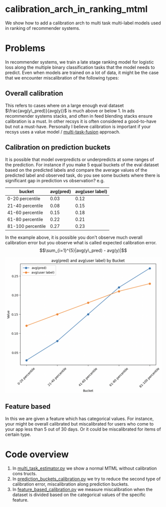 # calibration_arch_in_ranking_mtml
We show how to add a calibration arch to multi task multi-label models used in ranking of recommender systems.

# Problems
In recommender systems, we train a late stage ranking model for logistic loss along the multiple binary classification tasks that the model needs to predict. Even when models are trained on a lot of data, it might be the case that we encounter miscalibration of the following types:

## Overall calibration
This refers to cases where on a large enough eval dataset $\frac{avg(y\_pred)}{avg(y)}$ is much above or below 1. In ads recommender systems stacks, and often in feed blending stacks ensure calibration is a must. In other recsys it is often considered a good-to-have but not a must-have. Personally I believe calibration is important if your recsys uses a value model / [multi-task-fusion](https://arxiv.org/pdf/2208.04560) approach.

## Calibration on prediction buckets 
It is possible that model overpredicts or underpredicts at some ranges of the prediction. For instance if you make 5 equal buckets of the eval dataset based on the predicted labels and compare the average values of the predicted label and observed task, do you see some buckets where there is significant gap in prediction vs observation? e.g.

| bucket            | avg(pred)  | avg(user label)  |
|-------------------|------------|------------------|
| 0-20 percentile   | 0.03       | 0.12             |
| 21-40 percentile  | 0.08       | 0.15             |
| 41-60 percentile  | 0.15       | 0.18             |
| 61-80 percentile  | 0.22       | 0.21             |
| 81-100 percentile | 0.27       | 0.23             |

In the example above, it is possible you don't observe much overall calibration error but you observe what is called expected calibration error. 
$$\sum_{i=1}^{5}|avg(y\_pred) - avg(y)|$$


![Example 1](./images/example_of_miscalib_type1.png)

## Feature based

In this we are given a feature which has categorical values. For instance, your might be overall calibrated but miscalibrated for users who come to your app less than 5 out of 30 days. Or it could be miscalibrated for items of certain type.

# Code overview

1. In [multi_task_estimator.py](./src/multi_task_estimator.py) we show a normal MTML without calibration cons
tructs.
1. In [prediction_buckets_calibration.py](./src/prediction_buckets_calibration.py) we try to reduce the second type of calibration error, miscalibration along prediction buckets.
1. In [feature_based_calibration.py](./src/feature_based_calibration.py) we measure miscalibration when the dataset is divided based on the categorical values of the specific feature.